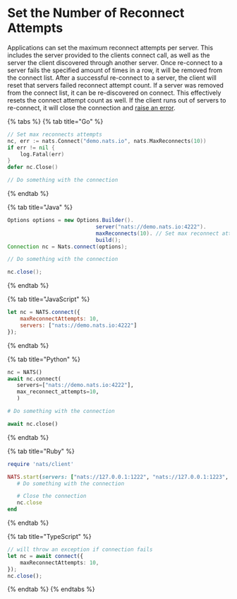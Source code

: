 # Set the Number of Reconnect Attempts

Applications can set the maximum reconnect attempts per server. This includes the server provided to the clients connect call, as well as the server the client discovered through another server. Once re-connect to a server fails the specified amount of times in a row, it will be removed from the connect list. After a successful re-connect to a server, the client will reset that servers failed reconnect attempt count. If a server was removed from the connect list, it can be re-discovered on connect. This effectively resets the connect attempt count as well. If the client runs out of servers to re-connect, it will close the connection and [raise an error](events.md).

{% tabs %}
{% tab title="Go" %}
```go
// Set max reconnects attempts
nc, err := nats.Connect("demo.nats.io", nats.MaxReconnects(10))
if err != nil {
    log.Fatal(err)
}
defer nc.Close()

// Do something with the connection
```
{% endtab %}

{% tab title="Java" %}
```java
Options options = new Options.Builder().
                            server("nats://demo.nats.io:4222").
                            maxReconnects(10). // Set max reconnect attempts
                            build();
Connection nc = Nats.connect(options);

// Do something with the connection

nc.close();
```
{% endtab %}

{% tab title="JavaScript" %}
```javascript
let nc = NATS.connect({
    maxReconnectAttempts: 10,
    servers: ["nats://demo.nats.io:4222"]
});
```
{% endtab %}

{% tab title="Python" %}
```python
nc = NATS()
await nc.connect(
   servers=["nats://demo.nats.io:4222"],
   max_reconnect_attempts=10,
   )

# Do something with the connection

await nc.close()
```
{% endtab %}

{% tab title="Ruby" %}
```ruby
require 'nats/client'

NATS.start(servers: ["nats://127.0.0.1:1222", "nats://127.0.0.1:1223", "nats://127.0.0.1:1224"], max_reconnect_attempts: 10) do |nc|
   # Do something with the connection

   # Close the connection
   nc.close
end
```
{% endtab %}

{% tab title="TypeScript" %}
```typescript
// will throw an exception if connection fails
let nc = await connect({
    maxReconnectAttempts: 10,
});
nc.close();
```
{% endtab %}
{% endtabs %}

